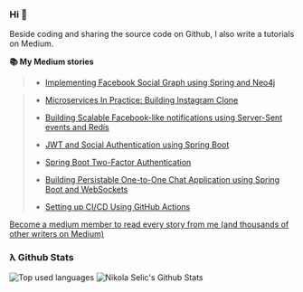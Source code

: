 ### Hi 👋

Beside coding and sharing the source code on Github, I also write a tutorials on Medium.


**:books: My Medium stories**
 
 > - [Implementing Facebook Social Graph using Spring and Neo4j](https://medium.com/javarevisited/implementing-facebook-social-graph-using-spring-and-neo4j-81c1b67351b7)

> - [Microservices In Practice: Building Instagram Clone](https://medium.com/javarevisited/microservices-in-practice-developing-instagram-clone-introduction-4f6d78abdfa1)
 > 
> - [Building Scalable Facebook-like notifications using Server-Sent events and Redis](https://medium.com/javarevisited/building-scalable-facebook-like-notification-using-server-sent-event-and-redis-9d0944dee618) 
 > 
> - [JWT and Social Authentication using Spring Boot](https://medium.com/javarevisited/jwt-and-social-authentication-using-spring-boot-90e4faaa9204)
 > 
> - [Spring Boot Two-Factor Authentication](https://medium.com/javarevisited/spring-boot-two-factor-authentication-78e00aa10176)
 >
> - [Building Persistable One-to-One Chat Application using Spring Boot and WebSockets](https://medium.com/@amrkhaled_47016/building-persistable-one-to-one-chat-application-using-spring-boot-and-websockets-303ba5d30bb0)
 >
> - [Setting up CI/CD Using GitHub Actions](https://medium.com/javarevisited/setting-up-ci-cd-using-github-actions-1568f080b2cc) 

[Become a medium member to read every story from me (and thousands of other writers on Medium)](https://medium.com/@amrkhaled_47016/membership)

### λ Github Stats
![Top used languages](https://github-readme-stats.vercel.app/api/top-langs/?username=amrkhaledccd&theme=dark)
![Nikola Selic's Github Stats](https://github-readme-stats.vercel.app/api?username=amrkhaledccd&theme=dark)
